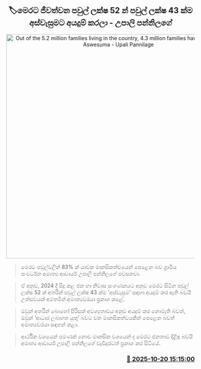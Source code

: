 <p align='center'><b><h2 align='center' title='Out of the 5.2 million families living in the country, 4.3 million families have applied for Aswesuma - Upali Pannilage'>🏷මෙරට ජීවත්වන පවුල් ලක්ෂ 52 න් පවුල් ලක්ෂ 43 ක්ම අස්වැසුමට අයදුම් කරලා - උපාලි පන්නිලගේ</h2></b></p>
<p align='center'><img src='https://helakuru.sgp1.cdn.digitaloceanspaces.com/esana/images/lib/upali-pannilage-mp.jpg' width='600' alt='Out of the 5.2 million families living in the country, 4.3 million families have applied for Aswesuma - Upali Pannilage'></p>

> මෙරට පවුල්වලින් 83% ක් යාචක මානසිකත්වයෙන් පෙළෙන බව ග්‍රාමීය සංවර්ධන අමාත්‍ය ආචාර්ය උපාලි පන්නිලගේ පවසනවා.

> ඒ අනුව, 2024 දී සිදු කළ ජන හා නිවාස සංගණනයට අනුව මෙරට සිටින පවුල් ලක්ෂ 52 ක් අතරින් පවුල් ලක්ෂ 43 ක්ම 'අස්වැසුම' සඳහා අයදුම් කර ඇති බවයි උත්සවයක් අමතමින් අමාත්‍යවරයා ප්‍රකාශ කළේ.

> ඔවුන් අතරින් බොහෝ පිරිසක් අවශ්‍යතාවය අනුව අයදුම් කර නොමැති බවත්, ඔවුන් ‘ආධාර ලබාගත යුතු’ බවට වන මානසිකත්වයකින් පෙළෙන බවත් අමාත්‍යවරයා සඳහන් කළා.

> ආර්ථික වශයෙන් පමණක් නොව මානසික වශයෙන් ද මෙරට ජනතාව දිළිඳු බවයි අමාත්‍ය ආචාර්ය උපාලි පන්නිලගේ වැඩිදුරටත් ප්‍රකාශ කර සිටියේ.



<h3 align='right'><a href='https://www.helakuru.lk/esana/p/114614/'>📅 2025-10-20 15:15:00</a></h3>
